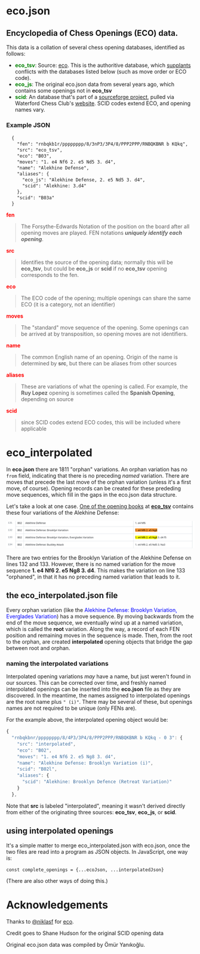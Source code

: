 # eco.json

## Encyclopedia of Chess Openings (ECO) data.

This data is a collation of several chess opening databases, identified as follows:
* <span style='color:green'>__eco_tsv__</span>: Source: [eco](https://github.com/niklasf/eco). This is the authoritive database, which [supplants](https://www.google.com/search?q=supplants) conflicts with the databases listed below (such as move order or ECO code).
* <span style='color:green'>__eco_js__</span>: The original eco.json data from several years ago, which contains some openings not in __eco_tsv__
* <span style='color:green'>__scid__</span>: An database that's part of a [sourceforge project](https://scid.sourceforge.net/), pulled via Waterford Chess Club's [website](https://watfordchessclub.org/images/downloads/scid.eco). SCID codes extend ECO, and opening names vary.

### Example JSON
```
  {
    "fen": "rnbqkb1r/pppppppp/8/3nP3/3P4/8/PPP2PPP/RNBQKBNR b KQkq",
    "src": "eco_tsv",
    "eco": "B03",
    "moves": "1. e4 Nf6 2. e5 Nd5 3. d4",
    "name": "Alekhine Defense",
    "aliases": {
      "eco_js": "Alekhine Defense, 2. e5 Nd5 3. d4",
      "scid": "Alekhine: 3.d4"
    },
    "scid": "B03a"
  }
  ```

<span style="color:red">__fen__</span>
>The Forsythe-Edwards Notation of the position on the board after all opening moves are played. FEN notations __*uniquely identify each opening*__.

<span style="color:red">__src__</span>
> Identifies the source of the opening data; normally this will be __eco_tsv__, but could be __eco_js__ or __scid__ if no __eco_tsv__ opening corresponds to the fen.

<span style="color:red">__eco__</span>
> The ECO code of the opening; multiple openings can share the same ECO (it is a category, not an identifier)

<span style="color:red">__moves__</span>
> The "standard" move sequence of the opening. Some openings can be arrived at by transposition, so opening moves are not identifiers.

<span style="color:red">__name__</span>
> The common English name of an opening. Origin of the name is determined by __src__, but there can be aliases from other sources

<span style="color:red">__aliases__</span>
> These are variations of what the opening is called. For example, the __Ruy Lopez__ opening is sometimes called the __Spanish Opening__, depending on source

<span style="color:red">__scid__</span>
> since SCID codes extend ECO codes, this will be included where applicable

# eco_interpolated
In __eco.json__ there are 1811 "orphan" variations. An orphan variation has no `from` field, indicating that there is no preceding _named_ variation. There are moves that precede the last move of the orphan variation (unless it's a first move, of course). Opening records can be created for these prededing move sequences, which fill in the gaps in the eco.json data structure.

Let's take a look at one case. [One of the opening books](https://github.com/lichess-org/chess-openings/blob/master/b.tsv) at [__eco_tsv__]((https://github.com/niklasf/eco)) contains these four variations of the Alekhine Defense:

![Alekhine](eco_tsv_alekhine.png)

There are two entries for the Brooklyn Variation of the Alekhine Defense on lines 132 and 133. However, there is no named variation for the move sequence __1. e4 Nf6 2. e5 Ng8 3. d4__. This makes the variation on line 133 "orphaned", in that it has no preceding named variation that leads to it.

## the eco_interpolated.json file
Every orphan variation (like the <span style = "color:blue">Alekhine Defense: Brooklyn Variation, Everglades Variation</span>) has a move sequence. By moving backwards from the end of the move sequence, we eventually wind up at a named variation, which is called the __root__ variation. Along the way, a record of each FEN position and remaining moves in the sequence is made. Then, from the root to the orphan, are created __interpolated__ opening objects that bridge the gap between root and orphan.

### naming the interpolated variations
Interpolated opening variations _may_ have a name, but just weren't found in our sources. This can be corrected over time, and freshly named interpolated openings can be inserted into the __eco.json__ file as they are discovered. In the meantime, the names assigned to interpolated openings are the root name plus `" (i)"`. There may be several of these, but openings names are not required to be unique (only FENs are).

For the example above, the interpolated opening object would be:

```js
{
  "rnbqkbnr/pppppppp/8/4P3/3P4/8/PPP2PPP/RNBQKBNR b KQkq - 0 3": {
    "src": "interpolated",
    "eco": "B02",
    "moves": "1. e4 Nf6 2. e5 Ng8 3. d4",
    "name": "Alekhine Defense: Brooklyn Variation (i)",
    "scid": "B02l",
    "aliases": {
      "scid": "Alekhine: Brooklyn Defence (Retreat Variation)"
    }
  },
```
Note that __src__ is labeled "interpolated", meaning it wasn't derived directly from either of the originating three sources: __eco_tsv__, __eco_js__, or __scid__.

## using interpolated openings
It's a simple matter to merge eco_interpolated.json with eco.json, once the two files are read into a program as JSON objects. In JavaScript, one way is:
```
const complete_openings = {...ecoJson, ...interpolatedJson}
```
(There are also other ways of doing this.)

# Acknowledgements

Thanks to [@niklasf](https://github.com/niklasf) for [eco](https://github.com/niklasf/eco).

Credit goes to Shane Hudson for the original SCID opening data

Original eco.json data was compiled by Ömür Yanıkoğlu.
